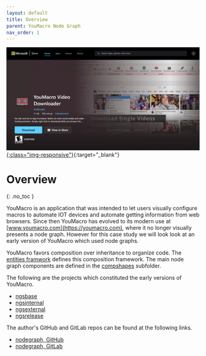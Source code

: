 ```yaml
---
layout: default
title: Overview
parent: YouMacro Node Graph
nav_order: 1
---
```


<!-- <iframe width="560" height="315" src="https://www.youtube.com/embed/jQK533nctjA" title="YouTube video player" frameborder="0" allow="accelerometer; autoplay; clipboard-write; encrypted-media; gyroscope; picture-in-picture" allowfullscreen></iframe> -->

[![YouMacro Store Screenshot](../../assets/youmacro_store_screenshot.jpg){:class="img-responsive"}](https://apps.microsoft.com/detail/9nlwcwnh9whl){:target="_blank"}

# Overview
{: .no_toc }


YouMacro is an application that was intended to let users visually configure macros to automate IOT devices and automate getting information from web browsers. Since then YouMacro has evolved to its modern use at [www.youmacro.com](https://youmacro.com), where it no longer visually presents a node graph.  However for this case study we will look look at an early version of YouMacro which used node graphs.  

YouMacro favors composition over inheritance to organize code. The [entities framwork](https://github.com/nodegraph/ngsinternal/tree/master/src/entities) defines this composition framework. The main node graph components are defined in the [compshapes](https://github.com/nodegraph/ngsinternal/tree/master/src/components/compshapes) subfolder.

The following are the projects which constituted the early versions of YouMacro.
* [ngsbase](https://github.com/nodegraph/ngsbase) 
* [ngsinternal](https://github.com/nodegraph/ngsinternal)
* [ngsexternal](https://github.com/nodegraph/ngsexternal)
* [ngsrelease](https://github.com/nodegraph/ngsrelease)

The author's GitHub and GitLab repos can be found at the following links.
* [nodegraph, GitHub](https://github.com/nodegraph)
* [nodegraph, GitLab](https://gitlab.com/nodegraph)
